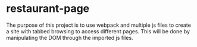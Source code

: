 # restaurant-page

The purpose of this project is to use webpack and multiple js files to create a site with tabbed browsing to access different pages.  This will be done by manipulating the DOM through the imported js files.  
